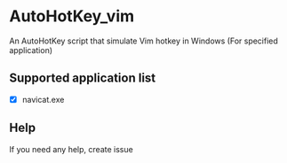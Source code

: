 # AutoHotKey_vim
An AutoHotKey script that simulate Vim hotkey in Windows (For specified application)

## Supported application list
- [x] navicat.exe

## Help
If you need any help, create issue
